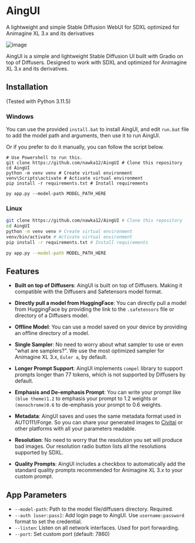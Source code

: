 # AingUI
A lightweight and simple Stable Diffusion WebUI for SDXL optimized for Animagine XL 3.x and its derivatives

![image](https://github.com/nawka12/AingUI/assets/54880732/51edcb52-4b69-48e5-aadb-ccb30ecf0bb8)

AingUI is a simple and lightweight Stable Diffusion UI built with Gradio on top of Diffusers. Designed to work with SDXL and optimized for Animagine XL 3.x and its derivatives.

## Installation
(Tested with Python 3.11.5)
### Windows
You can use the provided `install.bat` to install AingUI, and edit `run.bat` file to add the model path and arguments, then use it to run AingUI.

Or if you prefer to do it manually, you can follow the script below.
```pwsh
# Use Powershell to run this.
git clone https://github.com/nawka12/AingUI # Clone this repository
cd AingUI
python -m venv venv # Create virtual environment
venv\Scripts\activate # Activate virtual environment
pip install -r requirements.txt # Install requirements

py app.py --model-path MODEL_PATH_HERE
```

### Linux
```bash
git clone https://github.com/nawka12/AingUI # Clone this repository
cd AingUI
python -m venv venv # Create virtual environment
venv/bin/activate # Activate virtual environment
pip install -r requirements.txt # Install requirements

py app.py --model-path MODEL_PATH_HERE
```
## Features
- **Built on top of Diffusers**: AingUI is built on top of Diffusers. Making it compatible with the Diffusers and Safetensors model format.

- **Directly pull a model from HuggingFace**: You can directly pull a model from HuggingFace by providing the link to the `.safetensors` file or directory of a Diffusers model.

- **Offline Model**: You can use a model saved on your device by providing an offline directory of a model.

- **Single Sampler**: No need to worry about what sampler to use or even "what are samplers?". We use the most optimized sampler for Animagine XL 3.x, `Euler a`, by default.

- **Longer Prompt Support**: AingUI implements `compel` library to support prompts longer than 77 tokens, which is not supported by Diffusers by default.

- **Emphasis and De-emphasis Prompt**: You can write your prompt like `(blue theme)1.2` to emphasis your prompt to 1.2 weights or `(monochrome)0.6` to de-emphasis your prompt to 0.6 weights.

- **Metadata**: AingUI saves and uses the same metadata format used in AUTO111/Forge. So you can share your generated images to [Civitai](https://civitai.com) or other platforms with all your parameters readable.

- **Resolution**: No need to worry that the resolution you set will produce bad images. Our resolution radio button lists all the resolutions supported by SDXL.

- **Quality Prompts**: AingUI includes a checkbox to automatically add the standard quality prompts recommended for Animagine XL 3.x to your custom prompt.

## App Parameters
- `--model-path`: Path to the model file/diffusers directory. Required.
- `--auth [user:pass]`: Add login page to AingUI. Use `username:password` format to set the credential.
- `--listen`: Listen on all network interfaces. Used for port forwarding.
- `--port`: Set custom port (default: 7860)
